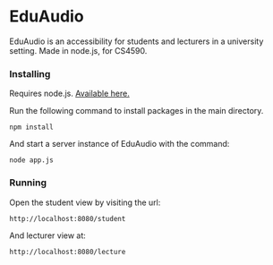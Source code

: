 # EduAudio

EduAudio is an accessibility for students and lecturers in a university setting. Made in node.js, for CS4590.

### Installing

Requires node.js. [Available here.](https://nodejs.org/en/)

Run the following command to install packages in the main directory.

```
npm install
```
And start a server instance of EduAudio with the command:

```
node app.js
```
### Running

Open the student view by visiting the url:
```
http://localhost:8080/student
```
And lecturer view at:
```
http://localhost:8080/lecture
```
